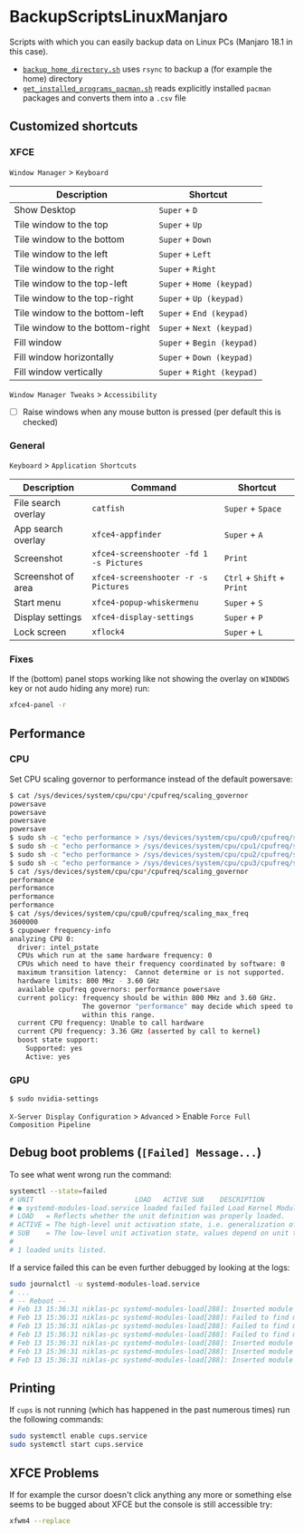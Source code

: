 # BackupScriptsLinuxManjaro

Scripts with which you can easily backup data on Linux PCs (Manjaro 18.1 in this case).

- [`backup_home_directory.sh`](backup_home_directory.sh) uses `rsync` to backup a (for example the home) directory
- [`get_installed_programs_pacman.sh`](get_installed_programs_pacman.sh) reads explicitly installed `pacman` packages and converts them into a `.csv` file

## Customized shortcuts

### XFCE

`Window Manager` > `Keyboard`

| Description                     | Shortcut                    |
| ------------------------------- | -------------------------- |
| Show Desktop                    | `Super` + `D`              |
| Tile window to the top          | `Super` + `Up`             |
| Tile window to the bottom       | `Super` + `Down`           |
| Tile window to the left         | `Super` + `Left`           |
| Tile window to the right        | `Super` + `Right`          |
| Tile window to the top-left     | `Super` + `Home (keypad)`  |
| Tile window to the top-right    | `Super` + `Up (keypad)`    |
| Tile window to the bottom-left  | `Super` + `End (keypad)`   |
| Tile window to the bottom-right | `Super` + `Next (keypad)`  |
| Fill window                     | `Super` + `Begin (keypad)` |
| Fill window horizontally        | `Super` + `Down (keypad)`  |
| Fill window vertically          | `Super` + `Right (keypad)` |

`Window Manager Tweaks` > `Accessibility`

- [ ] Raise windows when any mouse button is pressed (per default this is checked)

### General

`Keyboard` > `Application Shortcuts`

| Description  | Command | Shortcut          |
| ------------ | ------- | ----------------- |
| File search overlay | `catfish` | `Super` + `Space` |
| App search overlay | `xfce4-appfinder` | `Super` + `A` |
| Screenshot | `xfce4-screenshooter -fd 1 -s Pictures` | `Print` |
| Screenshot of area | `xfce4-screenshooter -r -s Pictures` | `Ctrl` + `Shift` + `Print` |
| Start menu | `xfce4-popup-whiskermenu` | `Super` + `S` |
| Display settings | `xfce4-display-settings` | `Super` + `P` |
| Lock screen | `xflock4` | `Super` + `L` |

### Fixes

If the (bottom) panel stops working like not showing the overlay on `WINDOWS` key or not audo hiding any more) run:

```sh
xfce4-panel -r
```

## Performance

### CPU

Set CPU scaling governor to performance instead of the default powersave:

```sh
$ cat /sys/devices/system/cpu/cpu*/cpufreq/scaling_governor
powersave
powersave
powersave
powersave
$ sudo sh -c "echo performance > /sys/devices/system/cpu/cpu0/cpufreq/scaling_governor"
$ sudo sh -c "echo performance > /sys/devices/system/cpu/cpu1/cpufreq/scaling_governor"
$ sudo sh -c "echo performance > /sys/devices/system/cpu/cpu2/cpufreq/scaling_governor"
$ sudo sh -c "echo performance > /sys/devices/system/cpu/cpu3/cpufreq/scaling_governor"
$ cat /sys/devices/system/cpu/cpu*/cpufreq/scaling_governor
performance
performance
performance
performance
$ cat /sys/devices/system/cpu/cpu0/cpufreq/scaling_max_freq
3600000
$ cpupower frequency-info
analyzing CPU 0:
  driver: intel_pstate
  CPUs which run at the same hardware frequency: 0
  CPUs which need to have their frequency coordinated by software: 0
  maximum transition latency:  Cannot determine or is not supported.
  hardware limits: 800 MHz - 3.60 GHz
  available cpufreq governors: performance powersave
  current policy: frequency should be within 800 MHz and 3.60 GHz.
                  The governor "performance" may decide which speed to use
                  within this range.
  current CPU frequency: Unable to call hardware
  current CPU frequency: 3.36 GHz (asserted by call to kernel)
  boost state support:
    Supported: yes
    Active: yes
```

### GPU

```sh
$ sudo nvidia-settings
```

`X-Server Display Configuration` > `Advanced` > Enable `Force Full Composition Pipeline`



## Debug boot problems (`[Failed] Message...`)

To see what went wrong run the command:

```sh
systemctl --state=failed
# UNIT                         LOAD   ACTIVE SUB    DESCRIPTION
# ● systemd-modules-load.service loaded failed failed Load Kernel Modules
# LOAD   = Reflects whether the unit definition was properly loaded.
# ACTIVE = The high-level unit activation state, i.e. generalization of SUB.
# SUB    = The low-level unit activation state, values depend on unit type.
#
# 1 loaded units listed.
```

If a service failed this can be even further debugged by looking at the logs:

```sh
sudo journalctl -u systemd-modules-load.service
# ...
# -- Reboot --
# Feb 13 15:36:31 niklas-pc systemd-modules-load[288]: Inserted module 'crypto_user'
# Feb 13 15:36:31 niklas-pc systemd-modules-load[288]: Failed to find module 'vboxdrv'
# Feb 13 15:36:31 niklas-pc systemd-modules-load[288]: Failed to find module # 'vboxnetadp'
# Feb 13 15:36:31 niklas-pc systemd-modules-load[288]: Failed to find module 'vboxnetflt'
# Feb 13 15:36:31 niklas-pc systemd-modules-load[288]: Inserted module 'nvidia'
# Feb 13 15:36:31 niklas-pc systemd-modules-load[288]: Inserted module 'nvidia_drm'
# Feb 13 15:36:31 niklas-pc systemd-modules-load[288]: Inserted module 'uinput'
```

## Printing

If `cups` is not running (which has happened in the past numerous times) run the following commands:

```sh
sudo systemctl enable cups.service
sudo systemctl start cups.service
```

## XFCE Problems

If for example the cursor doesn't click anything any more or something else seems to be bugged about XFCE but the console is still accessible try:

```sh
xfwm4 --replace
```
